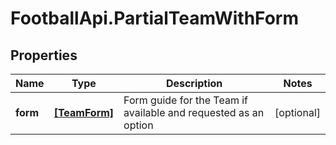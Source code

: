 # FootballApi.PartialTeamWithForm

## Properties
Name | Type | Description | Notes
------------ | ------------- | ------------- | -------------
**form** | [**[TeamForm]**](TeamForm.md) | Form guide for the Team if available and requested as an option | [optional] 

